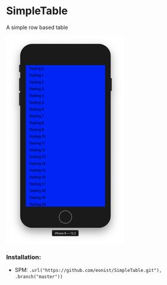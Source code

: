 # SimpleTable
A simple row based table

<img width="320" alt="img" src="Screenshot 2019-08-06 at 12.32.06.png?raw=true">

### Installation:
- SPM: `.url("https://github.com/eonist/SimpleTable.git"), .branch("master"))`
